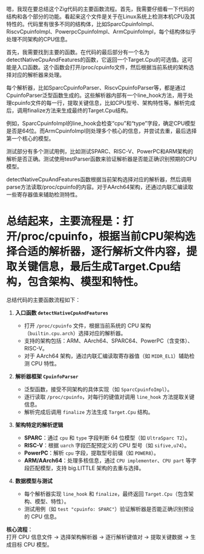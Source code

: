 嗯，我现在要总结这个Zig代码的主要函数流程。首先，我需要仔细看一下代码的结构和各个部分的功能。看起来这个文件是关于在Linux系统上检测本机CPU及其特性的。代码里有很多不同的结构体，比如SparcCpuinfoImpl、RiscvCpuinfoImpl、PowerpcCpuinfoImpl、ArmCpuinfoImpl，每个结构体似乎处理不同架构的CPU信息。

首先，我需要找到主要的函数。在代码的最后部分有一个名为detectNativeCpuAndFeatures的函数，它返回一个Target.Cpu的可选值。这可能是入口函数。这个函数会打开/proc/cpuinfo文件，然后根据当前系统的架构选择对应的解析器来处理。

每个解析器，比如SparcCpuinfoParser、RiscvCpuinfoParser等，都是通过CpuinfoParser泛型函数生成的。这些解析器内部有一个line_hook方法，用于处理cpuinfo文件的每一行，提取关键信息，比如CPU型号、架构特性等。解析完成后，调用finalize方法来生成最终的Target.Cpu结构。

例如，SparcCpuinfoImpl的line_hook会检查“cpu”和“type”字段，确定CPU模型是否是64位。而ArmCpuinfoImpl则处理多个核心的信息，并尝试去重，最后选择第一个核心的模型。

测试部分有多个测试用例，比如测试SPARC、RISC-V、PowerPC和ARM架构的解析是否正确。测试使用testParser函数来验证解析器是否能正确识别预期的CPU模型。

detectNativeCpuAndFeatures函数根据当前架构选择对应的解析器，然后调用parse方法读取/proc/cpuinfo的内容。对于AArch64架构，还通过内联汇编读取一些寄存器值来辅助检测特性。

总结起来，主要流程是：打开/proc/cpuinfo，根据当前CPU架构选择合适的解析器，逐行解析文件内容，提取关键信息，最后生成Target.Cpu结构，包含架构、模型和特性。
================================================
总结代码的主要函数流程如下：

1. **入口函数 `detectNativeCpuAndFeatures`**  
   - 打开 `/proc/cpuinfo` 文件，根据当前系统的 CPU 架构（`builtin.cpu.arch`）选择对应的解析器。
   - 支持的架构包括：ARM、AArch64、SPARC64、PowerPC（含变体）、RISC-V。
   - 对于 AArch64 架构，通过内联汇编读取寄存器值（如 `MIDR_EL1`）辅助检测 CPU 特性。

2. **解析器框架 `CpuinfoParser`**  
   - 泛型函数，接受不同架构的具体实现（如 `SparcCpuinfoImpl`）。
   - 逐行读取 `/proc/cpuinfo`，对每行的键值对调用 `line_hook` 方法提取关键信息。
   - 解析完成后调用 `finalize` 方法生成 `Target.Cpu` 结构。

3. **架构特定的解析逻辑**  
   - **SPARC**：通过 `cpu` 和 `type` 字段判断 64 位模型（如 `UltraSparc T2`）。
   - **RISC-V**：根据 `uarch` 字段匹配预定义的 CPU 型号（如 `sifive,u74`）。
   - **PowerPC**：解析 `cpu` 字段，提取型号前缀（如 `POWER8`）。
   - **ARM/AArch64**：处理多核信息，通过 `CPU implementer`、`CPU part` 等字段匹配模型，支持 big.LITTLE 架构的去重与选择。

4. **数据模型与测试**  
   - 每个解析器实现 `line_hook` 和 `finalize`，最终返回 `Target.Cpu`（包含架构、模型、特性）。
   - 测试用例（如 `test "cpuinfo: SPARC"`）验证解析器是否能正确识别预设的 CPU 信息。

**核心流程**：  
打开 CPU 信息文件 → 选择架构解析器 → 逐行解析键值对 → 提取关键数据 → 生成目标 CPU 模型。